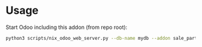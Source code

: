 # Usage

Start Odoo including this addon (from repo root):

```bash
python3 scripts/nix_odoo_web_server.py --db-name mydb --addon sale_partner_pricelist
```
